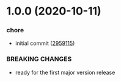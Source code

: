 # 1.0.0 (2020-10-11)


### chore

* initial commit ([2959115](https://github.com/lukaszbieniek/commitlint-config/commit/2959115c4baa5f46ccac58147d0ca9b3152f85ad))


### BREAKING CHANGES

* ready for the first major version release
